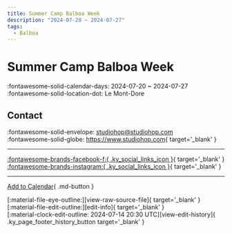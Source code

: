 ```yaml
---
title: Summer Camp Balboa Week
description: "2024-07-20 ~ 2024-07-27"
tags:
  - Balboa
---
```


# Summer Camp Balboa Week 

:fontawesome-solid-calendar-days: 2024-07-20 ~ 2024-07-27  
:fontawesome-solid-location-dot: Le Mont-Dore  

## Contact

:fontawesome-solid-envelope: <studiohop@studiohop.com>  
:fontawesome-solid-globe: <https://www.studiohop.com>{ target='_blank' }  

---

 [:fontawesome-brands-facebook-f:{ .ky_social_links_icon }](https://www.facebook.com/studiohop){ target='_blank' } [:fontawesome-brands-instagram:{ .ky_social_links_icon }](https://instagram.com/studio_hop_toulouse){ target='_blank' }

---

[Add to Calendar](https://swing.news/ics/en/2024/fr/summer-camp-balboa-week-2024.ics){ .md-button }

<div class="ky_page_footer" markdown>
<div class="ky_page_footer_trailing" markdown="span">
[:material-file-eye-outline:][view-raw-source-file]{ target='_blank' }
[:material-file-edit-outline:][edit-info]{ target='_blank' }
</div>
<div class="ky_page_footer_leading" markdown="span">
[:material-clock-edit-outline: 2024-07-14 20:30 UTC][view-edit-history]{ .ky_page_footer_history_button target='_blank' }
</div>
</div>

[view-raw-source-file]: https://github.com/swingdance/events/blob/main/2024/fr/summer-camp-balboa-week-2024.json "View Raw Source File"
[edit-info]: https://github.com/swingdance/events/issues/new?assignees=&labels=update+event&projects=&template=03-update_entity.yml&title=%5B2024%2Ffr%5D%20Summer%20Camp%20Balboa%20Week&region=fr&year=2024&id=summer-camp-balboa-week-2024&name=Summer%20Camp%20Balboa%20Week&org_id= "Edit Info"

[view-edit-history]: https://github.com/swingdance/events/commits/main/2024/fr/summer-camp-balboa-week-2024.json "View Edit History"
